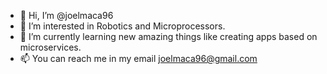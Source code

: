 - 👋 Hi, I’m @joelmaca96
- 👀 I’m interested in Robotics and Microprocessors. 
- 🌱 I’m currently learning new amazing things like creating apps based on microservices.
- 📫 You can reach me in my email joelmaca96@gmail.com

